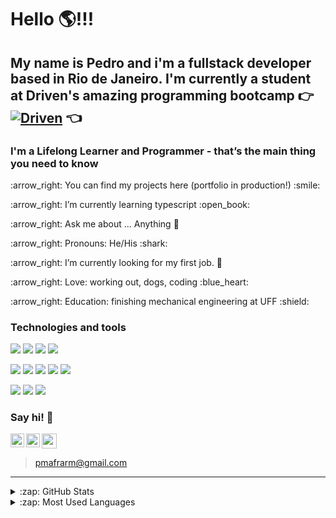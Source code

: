 # Hello :earth_americas:!!!
## My name is Pedro and i'm a fullstack developer based in Rio de Janeiro. I'm currently a student at Driven's amazing programming bootcamp :point_right: [<img align=center src="https://img.shields.io/badge/-DRIVEN-%23DA5386?style=for-the-badge" alt="Driven" />][driven] :point_left:
### I'm a Lifelong Learner and Programmer - that’s the main thing you need to know

<p align="left"> :arrow_right: You can find my projects here (portfolio in production!) :smile: </p>
<p align="left"> :arrow_right: I’m currently learning typescript :open_book: </p>
<p align="left"> :arrow_right: Ask me about ... Anything 💬 </p>
<p align="left"> :arrow_right: Pronouns: He/His :shark: </p>
<p align="left"> :arrow_right: I’m currently looking for my first job. 🔭  </p>
<p align="left"> :arrow_right: Love: working out, dogs, coding :blue_heart: </p>
<p align="left"> :arrow_right: Education: finishing mechanical engineering at UFF :shield: </p>

### <p align="left">Technologies and tools</p>
<p>
<img src="https://img.shields.io/badge/-html5-000000?style=for-the-badge" />
<img src="https://img.shields.io/badge/-css3-blue?style=for-the-badge" />
<img src="https://img.shields.io/badge/-javascript-000000?style=for-the-badge" />
<img src="https://img.shields.io/badge/-react-blue?style=for-the-badge" />
</p>
<p>
<img src="https://img.shields.io/badge/-nodejs-000000?style=for-the-badge" />
<img src="https://img.shields.io/badge/-express-blue?style=for-the-badge" />
<img src="https://img.shields.io/badge/-postgresql-000000?style=for-the-badge" />
<img src="https://img.shields.io/badge/-jest-blue?style=for-the-badge" />
<img src="https://img.shields.io/badge/-cypress-000000?style=for-the-badge" />

</p>
<p>
<img src="https://img.shields.io/badge/-git-000000?style=for-the-badge" />
<img src="https://img.shields.io/badge/-trello-blue?style=for-the-badge" />
<img src="https://img.shields.io/badge/-slack-000000?style=for-the-badge" />
</p>

### Say hi! :wave:
[<img align="left" alt="LinkedIn" width="22px" src="https://cdn.jsdelivr.net/npm/simple-icons@v3/icons/linkedin.svg" />][linkedin]
[<img align="left" alt="Instagram" width="22px" src="https://cdn.jsdelivr.net/npm/simple-icons@v3/icons/instagram.svg" />][instagram]
<a href="mailto:pmafrarm@gmail.com"><img width="24px" src="https://cdn.jsdelivr.net/npm/simple-icons@v3/icons/gmail.svg" width="30px" /></a>
> pmafrarm@gmail.com

---

<details>
  <summary>:zap: GitHub Stats</summary>
  <img align="left" alt="Pedro's GitHub Stats" src="https://github-readme-stats.vercel.app/api?username=PMafra&show_icons=true&hide_border=true" />
</details>
<details>
  <summary>:zap: Most Used Languages</summary>
<img align="left" alt="Pedro's GitHub Top Languages" src="https://github-readme-stats.vercel.app/api/top-langs/?username=PMafra" />
</details>

[gmail]: pmafrarm@gmail.com
[linkedin]: https://www.linkedin.com/in/pedro-mafra-de-rezende-marques-01371920a/
[instagram]: https://www.instagram.com/pedro_mafra/
[driven]: https://www.driven.com.br/?utm_source=search&utm_medium=google-ads&utm_campaign=branding&gclid=Cj0KCQiAys2MBhDOARIsAFf1D1cPfZuoGYPXcBUJmGZxSPCAl0gcedb9Ejd6_Kk37emmVASLlpc_xEUaAqsIEALw_wcB
